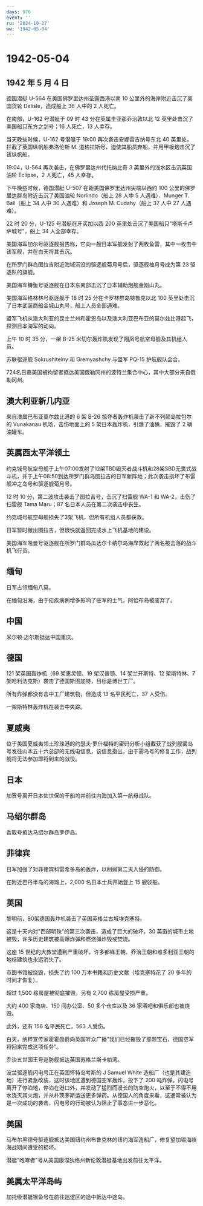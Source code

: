 ```yaml
---
days: 976
event: ''
ru: '2024-10-27'
ww: '1942-05-04'
---
```


# 1942-05-04

## 1942 年 5 月 4 日

德国潜艇 U-564 在美国佛罗里达州圣露西港以南 10
公里外的海岸附近击沉了美国货轮 Delisle，造成船上 36 人中的 2 人死亡。

在南部，U-162 号潜艇于 09 时 43 分在英属圭亚那乔治敦以北 12
英里处击沉了美国船只东方之剑号；16 人死亡，13 人幸存。

当天晚些时候，U-162 号潜艇于 19:00 再次袭击安娜雷吉纳号东北 40
英里处，拦截了英国纵帆船弗洛伦斯 M.
道格拉斯号，迫使其船员弃船，并用甲板炮击沉了该纵帆船。

19:04，U-564 再次袭击，在佛罗里达州代托纳比奇 3
英里外的浅水区击沉英国油轮 Eclipse，2 人死亡，45 人幸存。

下午晚些时候，德国潜艇 U-507 在距美国佛罗里达州尖端以西约 100
公里的佛罗里达群岛附近击沉了美国油轮 Norlindo（船上 28 人中 5
人遇难）、Munger T. Ball（船上 34 人中 30 人遇难）和 Joseph M.
Cudahy（船上 37 人中 27 人遇难）。

22 时 20 分，U-125 号潜艇在牙买加以西 200
英里处击沉了美国船只"塔斯卡卢萨城号"，船上 34 人全部幸存。

美国海军加尔号驱逐舰报告称，它向一艘日本军舰发射了两枚鱼雷，其中一枚击中该军舰，并在白天将其击沉。

在所罗门群岛图拉吉附近海域沉没的驱逐舰菊月号后，驱逐舰柚月号成为第 23
驱逐队的旗舰。

美国海军鳟鱼号驱逐舰在日本东南部击沉了日本辅助炮舰金刚山丸。

美国海军格林林号驱逐舰于 18 时 25 分在卡罗林群岛特鲁克以北 100
英里处击沉了日本武装商船金城山丸号，船上人员全部遇难。

盟军飞机从澳大利亚的昆士兰州和霍恩岛以及澳大利亚巴布亚的莫尔兹比港起飞，探测日本海军的动向。

上午 10 时 35 分，一架 B-25
米切尔轰炸机发现了翔凤号航空母舰及其机组人员。

苏联驱逐舰 Sokrushitelny 和 Gremyashchy 与盟军 PQ-15 护航舰队会合。

724名日裔美国被拘留者抵达美国俄勒冈州的波特兰集合中心，其中大部分来自俄勒冈州。

## 澳大利亚新几内亚

来自澳属巴布亚莫尔兹比港的 6 架 B-26
掠夺者轰炸机袭击了新不列颠岛拉包尔的 Vunakanau 机场，击伤地面上的 5
架日本轰炸机，引爆了油桶，摧毁了 2 辆油罐车。

## 英属西太平洋领土

约克城号航空母舰于上午07:00发射了12架TBD毁灭者战斗机和28架SBD无畏式战斗机，并于上午08:50到达所罗门群岛图拉吉的日军新阵地；此次袭击损坏了布雷舰冲之岛号和驱逐舰菊月号。

12 时 10 分，第二波攻击袭击了图拉吉号，击沉了扫雷舰 WA-1 和
WA-2，击伤了扫雷舰 Tama Maru；87 名日本人员在第二次袭击中丧生。

约克城号航空母舰损失了3架飞机，但所有机组人员都获救。

日军暂时撤出图拉吉，但很快就返回完成水上飞机基地的建设。

美国海军哈曼号驱逐舰在所罗门群岛瓜达尔卡纳尔岛海岸救起了两名被击落的战斗机飞行员。

## 缅甸

日军占领缅甸八莫。

在缅甸沿海，由于疟疾病例增多影响了驻军的士气，阿恰布岛被废弃了。

## 中国

米尔顿·迈尔斯抵达中国重庆。

## 德国

121 架英国轰炸机（69 架惠灵顿、19 架汉普顿、14 架兰开斯特、12
架斯特林、7 架哈利法克斯）袭击了德国斯图加特，目标是博世工厂。

所有炸弹都没有击中工厂建筑物，但造成 13 名平民死亡，37 人受伤。

一架斯特林轰炸机在袭击中失踪。

## 夏威夷

位于美国夏威夷领土珍珠港的约瑟夫·罗什福特的密码分析小组截获了战列舰雾岛号发往山本五十六总部的无线电信息，该信息指出，由于雾岛号的修复工作，战列舰将无法参加即将到来的战役。

## 日本

加贺号离开日本佐世保的干船坞并前往内海加入第一航母战队。

## 马绍尔群岛

香取号抵达马绍尔群岛罗伊岛。

## 菲律宾

日军加强了对菲律宾科雷希多岛的轰炸，以削弱第二天入侵的防御。

在附近巴丹半岛的海滩上，2,000 名日本士兵开始登上 15 艘驳船。

## 英国

黎明前，90架德国轰炸机袭击了英国英格兰古城埃克塞特。

这是十天内对"西部明珠"的第三次袭击，造成了巨大的破坏，30
英亩的城市土地被毁，许多历史建筑被高爆炸弹和燃烧弹炸毁或焚烧。

这座 15
世纪的大教堂遭到严重破坏，许多都铎王朝、乔治王朝和维多利亚王朝的地标建筑也永远消失了。

市图书馆被烧毁，损失了约 100 万本书籍和历史文献（埃克塞特花了 20
多年的时间才恢复）。

超过 1,500 栋房屋被彻底摧毁，另有 2,700 栋房屋受损严重。

大约 400 家商店、150 间办公室、50 多个仓库以及 36
家酒吧和俱乐部也被烧毁。

此外，还有 156 名平民死亡，563 人受伤。

白天，纳粹宣传家霍霍勋爵向英国听众广播"我们已经摧毁了那颗宝石，德国空军将回来完成这项任务"。

乔治五世国王号巡防舰抵达英国苏格兰斯卡帕湾。

波兰驱逐舰闪电号正在英国怀特岛考斯的 J Samuel White
造船厂（也是其建造地）进行紧急改装，这时该地区遭到德国空军轰炸，投下了
200
吨炸弹。闪电号离开了停泊地，停泊在港口外，并发动了猛烈而漫长的防空炮火，以至于不得不用水浇灭其火炮，并从朴茨茅斯运送更多弹药。从德国人的角度来看，这通常被认为是一次成功的袭击，闪电号的行动被认为阻止了事态进一步恶化。

## 美国

马布尔黑德号驱逐舰抵达美国纽约州布鲁克林的纽约海军造船厂，修复望加锡海峡海战期间遭受的损坏。

潜艇"咆哮者"号从美国康涅狄格州新伦敦潜艇基地出发前往太平洋。

## 美属太平洋岛屿

加托级潜艇银鱼号在前往巡逻区的途中抵达中途岛。